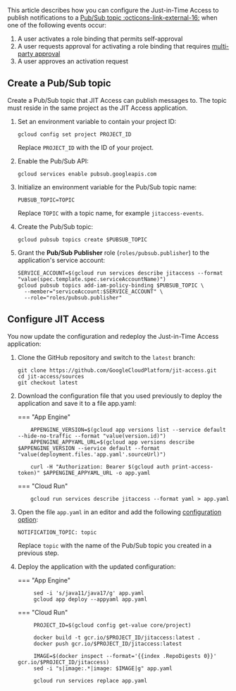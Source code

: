 This article describes how you can configure the Just-in-Time Access to publish notifications to a 
[Pub/Sub topic :octicons-link-external-16:](https://cloud.google.com/pubsub/docs/create-topic) when one of the following events occur:

1. A user activates a role binding that permits self-approval
1. A user requests approval for activating a role binding that requires [multi-party approval](multi-party-approval.md)
1. A user approves an activation request

## Create a Pub/Sub topic

Create a Pub/Sub topic that JIT Access can publish messages to. The topic must reside in the same project as the JIT Access application.

1.  Set an environment variable to contain your project ID:

        gcloud config set project PROJECT_ID

    Replace `PROJECT_ID` with the ID of your project.

1.  Enable the Pub/Sub API:

        gcloud services enable pubsub.googleapis.com
    
1.  Initialize an environment variable for the Pub/Sub topic name:

        PUBSUB_TOPIC=TOPIC

    Replace <code>TOPIC</code> with a topic name, for example <code>jitaccess-events</code>.

1.  Create the Pub/Sub topic:

        gcloud pubsub topics create $PUBSUB_TOPIC
    
1.  Grant the **Pub/Sub Publisher** role (`roles/pubsub.publisher`) to the application's service account:

        SERVICE_ACCOUNT=$(gcloud run services describe jitaccess --format "value(spec.template.spec.serviceAccountName)")
        gcloud pubsub topics add-iam-policy-binding $PUBSUB_TOPIC \
          --member="serviceAccount:$SERVICE_ACCOUNT" \
          --role="roles/pubsub.publisher"

## Configure JIT Access

You now update the configuration and redeploy the Just-in-Time Access application:

1.  Clone the GitHub repository and switch to the `latest` branch:

        git clone https://github.com/GoogleCloudPlatform/jit-access.git
        cd jit-access/sources
        git checkout latest

1.  Download the configuration file that you used previously to deploy the application and save it to a file app.yaml:

    === "App Engine"

            APPENGINE_VERSION=$(gcloud app versions list --service default --hide-no-traffic --format "value(version.id)")
            APPENGINE_APPYAML_URL=$(gcloud app versions describe $APPENGINE_VERSION --service default --format "value(deployment.files.'app.yaml'.sourceUrl)")
        
            curl -H "Authorization: Bearer $(gcloud auth print-access-token)" $APPENGINE_APPYAML_URL -o app.yaml

    === "Cloud Run"

            gcloud run services describe jitaccess --format yaml > app.yaml

1.  Open the file `app.yaml` in an editor and add the following [configuration option](configuration-options.md):

        NOTIFICATION_TOPIC: topic

    Replace `topic` with the name of the Pub/Sub topic you created in a previous step.

1. Deploy the application with the updated configuration:

    === "App Engine"

            sed -i 's/java11/java17/g' app.yaml
            gcloud app deploy --appyaml app.yaml

    === "Cloud Run"

            PROJECT_ID=$(gcloud config get-value core/project)

            docker build -t gcr.io/$PROJECT_ID/jitaccess:latest .
            docker push gcr.io/$PROJECT_ID/jitaccess:latest

            IMAGE=$(docker inspect --format='{{index .RepoDigests 0}}'  gcr.io/$PROJECT_ID/jitaccess)
            sed -i "s|image:.*|image: $IMAGE|g" app.yaml

            gcloud run services replace app.yaml
